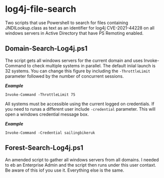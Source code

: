 # log4j-file-search
Two scripts that use Powershell to search for files containing JNDILookup.class as text as an identifier for log4j CVE-2021-44228 on all windows servers in Active Directory that have PS Remoting enabled.

## Domain-Search-Log4j.ps1

The script gets all windows servers for the current domain and uses Invoke-Command to check multiple systems in parallel. The default iniial launch is 32 systems. You can change this figure by including the ```-ThrottleLimit``` parameter followed by the number of concurrent sessions.

***Example***

```Invoke-Command -ThrottleLimit 75```

All systems must be accessible using the current logged on credentials. If you need to runas a different user include ```-credential``` parameter. This will open a windows credential message box.

***Example***

```Invoke-Command -Credential sailingbikeruk```

## Forest-Search-Log4j.ps1

An amended script to gather all windows servers from all domains. I needed to eb an Enterprise Admin and the script then runs under this user contaxt. Be aware of this iof you use it. Everything else is the same.
